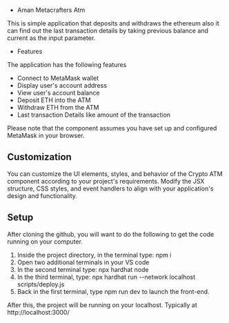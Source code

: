 * Aman Metacrafters Atm

This is simple application that deposits and withdraws the ethereum also it can find out the last transaction details by taking previous balance and current as the input parameter.

* Features 

The application has the following features

* Connect to MetaMask wallet
* Display user's account address
* View user's account balance
* Deposit ETH into the ATM
* Withdraw ETH from the ATM
* Last transaction Details like amount of the transaction

Please note that the component assumes you have set up and configured MetaMask in your browser.

## Customization

You can customize the UI elements, styles, and behavior of the Crypto ATM component according to your project's requirements. Modify the JSX structure, CSS styles, and event handlers to align with your application's design and functionality.



## Setup

After cloning the github, you will want to do the following to get the code running on your computer.

1. Inside the project directory, in the terminal type: npm i
2. Open two additional terminals in your VS code
3. In the second terminal type: npx hardhat node
4. In the third terminal, type: npx hardhat run --network localhost scripts/deploy.js
5. Back in the first terminal, type npm run dev to launch the front-end.

After this, the project will be running on your localhost. 
Typically at http://localhost:3000/



